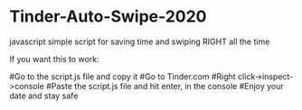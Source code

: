 # Tinder-Auto-Swipe-2020
javascript simple script for saving time and swiping RIGHT all the time 

If you want this to work: 

#Go to the script.js file and copy it
#Go to Tinder.com
#Right click->inspect->console
#Paste the script.js file and hit enter, in the console
#Enjoy your date and stay safe


